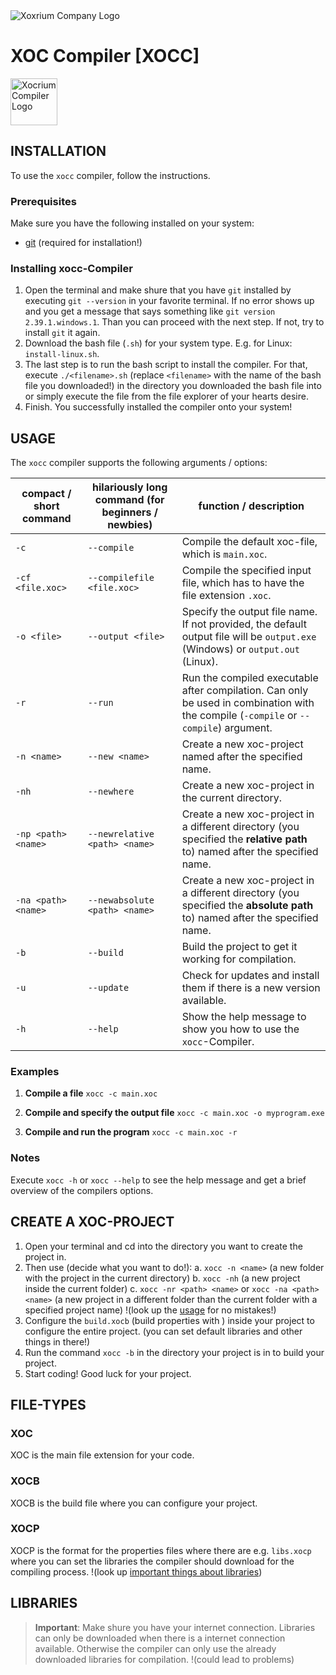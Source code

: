 <img src="https://github.com/Xocrium/xoc-assets/blob/main/logo/png/gradient/logo-company-gradient.png" alt="Xoxrium Company Logo">

# XOC Compiler [XOCC]
<img src="https://github.com/Xocrium/xoc-assets/blob/main/logo/png/gradient/logo-extension-gradient.png" alt="Xocrium Compiler Logo" style="width:75px; height:75px">

## INSTALLATION
To use the `xocc` compiler, follow the instructions.

### Prerequisites
Make sure you have the following installed on your system:

- [git](github.com/git-guides/install-git) (required for installation!)

### Installing xocc-Compiler
1. Open the terminal and make shure that you have `git` installed by executing `git --version` in your favorite terminal. If no error shows up and you get a message that says something like `git version 2.39.1.windows.1`. Than you can proceed with the next step. If not, try to install `git` it again.
2. Download the bash file (`.sh`) for your system type. E.g. for Linux: `install-linux.sh`.
3. The last step is to run the bash script to install the compiler. For that, execute `./<filename>.sh` (replace `<filename>` with the name of the bash file you downloaded!) in the directory you downloaded the bash file into or simply execute the file from the file explorer of your hearts desire.
4. Finish. You successfully installed the compiler onto your system!

## USAGE
The `xocc` compiler supports the following arguments / options:

| compact / short command | hilariously long command (for beginners / newbies) | function / description                                                                                                                |
|-------------------------|----------------------------------------------------|---------------------------------------------------------------------------------------------------------------------------------------|
| `-c`                    | `--compile`                                        | Compile the default xoc-file, which is `main.xoc`.                                                                                    |
| `-cf <file.xoc>`        | `--compilefile <file.xoc>`                         | Compile the specified input file, which has to have the file extension `.xoc`.                                                        |
| `-o <file>`             | `--output <file>`                                  | Specify the output file name. If not provided, the default output file will be `output.exe` (Windows) or `output.out` (Linux).        |
| `-r`                    | `--run`                                            | Run the compiled executable after compilation. Can only be used in combination with the compile (`-compile` or `--compile`) argument. |
| `-n <name>`             | `--new <name>`                                     | Create a new xoc-project named after the specified name.                                                                              |
| `-nh`                   | `--newhere`                                        | Create a new xoc-project in the current directory.                                                                                    |
| `-np <path> <name>`     | `--newrelative <path> <name>`                      | Create a new xoc-project in a different directory (you specified the **relative path** to) named after the specified name.            |
| `-na <path> <name>`     | `--newabsolute <path> <name>`                      | Create a new xoc-project in a different directory (you specified the **absolute path** to) named after the specified name.            |
| `-b`                    | `--build`                                          | Build the project to get it working for compilation.                                                                                  |
| `-u`                    | `--update`                                         | Check for updates and install them if there is a new version available.                                                               |
| `-h`                    | `--help`                                           | Show the help message to show you how to use the `xocc`-Compiler.                                                                     |

### Examples
1. **Compile a file**
  `xocc -c main.xoc`
   
2. **Compile and specify the output file**
  `xocc -c main.xoc -o myprogram.exe`

3. **Compile and run the program**
  `xocc -c main.xoc -r`

### Notes
  Execute `xocc -h` or `xocc --help` to see the help message and get a brief overview of the compilers options.

## CREATE A XOC-PROJECT
1. Open your terminal and cd into the directory you want to create the project in.
2. Then use (decide what you want to do!):
   a. `xocc -n <name>` (a new folder with the project in the current directory)
   b. `xocc -nh` (a new project inside the current folder)
   c. `xocc -nr <path> <name>` or `xocc -na <path> <name>` (a new project in a different folder than the current folder with a specified project name) !(look up the [usage](https://github.com/Xocrium/xocc#usage) for no mistakes!)
3. Configure the `build.xocb` (build properties with ) inside your project to configure the entire project. (you can set default libraries and other things in there!)
4. Run the command `xocc -b` in the directory your project is in to build your project.
5. Start coding! Good luck for your project.

## FILE-TYPES
### XOC
XOC is the main file extension for your code.

### XOCB
XOCB is the build file where you can configure your project.

### XOCP
XOCP is the format for the properties files where there are e.g. `libs.xocp` where you can set the libraries the compiler should download for the compiling process. !(look up [important things about libraries](https://github.com/Xocrium/xocc#libraries))

## LIBRARIES
> **Important**: Make shure you have your internet connection. Libraries can only be downloaded when there is a internet connection available. Otherwise the compiler can only use the already downloaded libraries for compilation. !(could lead to problems)

